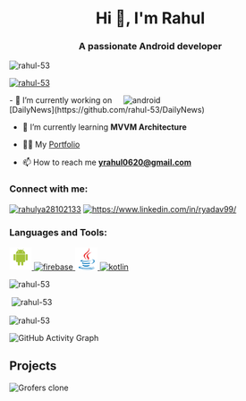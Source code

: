 <h1 align="center">Hi 👋, I'm Rahul</h1>
<h3 align="center">A passionate Android developer</h3>

<p align="left"> <img src="https://komarev.com/ghpvc/?username=rahul-53&label=Profile%20views&color=0e75b6&style=flat" alt="rahul-53" /> </p>

<p align="left"> <a href="https://github.com/ryo-ma/github-profile-trophy"><img src="https://github-profile-trophy.vercel.app/?username=rahul-53" alt="rahul-53" /></a> </p>


<img align="RIGHT" alt ="android" width  ="300" src = "https://camo.githubusercontent.com/b86a9047afd5ab67de4d8d1c1ce6293db7900b997bb10cfdeec7046e7f035fe3/68747470733a2f2f6d69726f2e6d656469756d2e636f6d2f6d61782f313336302f312a495247486d69477361313673746564517649615a66772e676966"/>
- 🔭 I’m currently working on [DailyNews](https://github.com/rahul-53/DailyNews)

- 🌱 I’m currently learning **MVVM Architecture**

- 👨‍💻 My [Portfolio](https://rahul-53.github.io/portfolio.github.io/)

- 📫 How to reach me **yrahul0620@gmail.com**


<h3 align="left">Connect with me:</h3>
<p align="left">
<a href="https://twitter.com/rahulya28102133" target="blank"><img align="center" src="https://raw.githubusercontent.com/rahuldkjain/github-profile-readme-generator/master/src/images/icons/Social/twitter.svg" alt="rahulya28102133" height="30" width="40" /></a>
<a href="https://linkedin.com/in/https://www.linkedin.com/in/ryadav99/" target="blank"><img align="center" src="https://raw.githubusercontent.com/rahuldkjain/github-profile-readme-generator/master/src/images/icons/Social/linked-in-alt.svg" alt="https://www.linkedin.com/in/ryadav99/" height="30" width="40" /></a>
</p>

<h3 align="left">Languages and Tools:</h3>
<p align="left"> <a href="https://developer.android.com" target="_blank" rel="noreferrer"> <img src="https://raw.githubusercontent.com/devicons/devicon/master/icons/android/android-original-wordmark.svg" alt="android" width="40" height="40"/> </a> <a href="https://firebase.google.com/" target="_blank" rel="noreferrer"> <img src="https://www.vectorlogo.zone/logos/firebase/firebase-icon.svg" alt="firebase" width="40" height="40"/> </a> <a href="https://www.java.com" target="_blank" rel="noreferrer"> <img src="https://raw.githubusercontent.com/devicons/devicon/master/icons/java/java-original.svg" alt="java" width="40" height="40"/> </a> <a href="https://kotlinlang.org" target="_blank" rel="noreferrer"> <img src="https://www.vectorlogo.zone/logos/kotlinlang/kotlinlang-icon.svg" alt="kotlin" width="40" height="40"/> </a> </p>

<p>&nbsp;<img align="left" src="https://github-readme-stats.vercel.app/api/top-langs?username=rahul-53&show_icons=true&locale=en&layout=compact" alt="rahul-53" /></p>

<p>&nbsp;<img align="center" src="https://github-readme-stats.vercel.app/api?username=rahul-53&show_icons=true&locale=en" alt="rahul-53" /></p>

<p><img align="center" src="https://github-readme-streak-stats.herokuapp.com/?user=rahul-53&" alt="rahul-53" /></p>




![GitHub Activity Graph](https://activity-graph.herokuapp.com/graph?username=rahul-53)  
## Projects
![Grofers clone](https://github.com/chekeAditya/Grofers)







